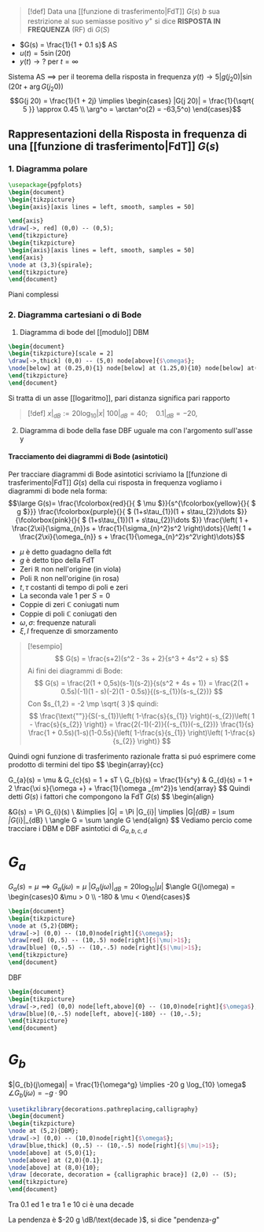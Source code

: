 
>[!def]
>Data una [[funzione di trasferimento|FdT]] $G(s)$
>$b$ sua restrizione al suo semiasse positivo $y^+$ si dice **RISPOSTA IN FREQUENZA** (RF) di $G(S)$



- $G(s) = \frac{1}{1 + 0.1 s}$ AS
- $u(t) = 5 \sin(20t)$
- $y(t) \to ?$ per $t = \infty$

Sistema AS $\implies$ per il teorema della risposta in frequenza $y(t) \to 5 | g(j_{2}0)| \sin(20t + \arg G(j_{2}0))$
$$G(j 20) = \frac{1}{1 + 2j} \implies \begin{cases}
|G(j 20)| = \frac{1}{\sqrt{ 5 }} \approx 0.45 \\
\arg^o = \arctan^o(2) = -63,5^o)
\end{cases}$$

## Rappresentazioni della Risposta in frequenza di una [[funzione di trasferimento|FdT]] $G(s)$


### 1. Diagramma polare
```tikz
\usepackage{pgfplots}
\begin{document}
\begin{tikzpicture}
\begin{axis}[axis lines = left, smooth, samples = 50]

\end{axis}
\draw[->, red] (0,0) -- (0,5);
\end{tikzpicture}
\begin{tikzpicture}
\begin{axis}[axis lines = left, smooth, samples = 50]
\end{axis}
\node at (3,3){spirale};
\end{tikzpicture}
\end{document}
```
Piani complessi

### 2. Diagramma cartesiani o di Bode
1. Diagramma di bode del [[modulo]] DBM
```tikz
\begin{document}
\begin{tikzpicture}[scale = 2]
\draw[->,thick] (0,0) -- (5,0) node[above]{$\omega$};
\node[below] at (0.25,0){1} node[below] at (1.25,0){10} node[below] at(2.25,0){100} node[below] at (3.25,0){1000} node[below] at (4.25,0){10000};
\end{tikzpicture}
\end{document}
```

Si tratta di un asse [[logaritmo]], pari distanza significa pari rapporto
>[!def]
>$x|_{dB} := 20 \log_{10}|x|$
>$100|_{dB} = 40;\quad 0.1|_{dB} = -20,$

2. Diagramma di bode della fase DBF
	uguale ma con l'argomento sull'asse y



#### Tracciamento dei diagrammi di Bode (asintotici)
Per tracciare diagrammi di Bode asintotici scriviamo la [[funzione di trasferimento|FdT]] $G(s)$ della cui risposta in frequenza vogliamo i diagrammi di bode nela forma:
$$\large G(s)= \frac{\fcolorbox{red}{}{ $ \mu $}}{s^{\fcolorbox{yellow}{}{ $ g $}}} \frac{\fcolorbox{purple}{}{ $ (1+s\tau_{1})(1 + s\tau_{2})\dots $}}{\fcolorbox{pink}{}{ $ (1+s\tau_{1})(1 + s\tau_{2})\dots $}} \frac{\left( 1 + \frac{2\xi}{\sigma_{n}}s + \frac{1}{\sigma_{n}^2}s^2 \right)\dots}{\left( 1 + \frac{2\xi}{\omega_{n}} s + \frac{1}{\omega_{n}^2}s^2\right)\dots}$$
- $\mu$ è detto guadagno della fdt
- $g$ è detto tipo della FdT
- Zeri $\mathbb{R}$ non nell'origine (in viola)
- Poli $\mathbb{R}$ non nell'origine (in rosa)
- $t,\tau$ costanti di tempo di poli e zeri
- La seconda vale 1 per $S = 0$
- Coppie di zeri $\mathbb{C}$ coniugati num
- Coppie di poli $\mathbb{C}$ coniugati den
- $\omega, \sigma$: frequenze naturali
- $\xi, I$ frequenze di smorzamento

>[!esempio]
> $$
> G(s) = \frac{s+2)(s^2 - 3s + 2}{s^3 + 4s^2 + s}
>$$
>Ai fini dei diagrammi di Bode:
> $$
> G(s) = \frac{2(1 + 0,5s)(s-1)(s-2)}{s(s^2 + 4s + 1)} = \frac{2(1 + 0.5s)(-1)(1 - s)(-2)(1 - 0.5s)}{(s-s_{1})(s-s_{2})}
>$$
>Con $s_{1,2} = -2 \mp \sqrt{ 3 }$
>quindi:
> $$
> \frac{\text{""}}{S(-s_{1})\left( 1-\frac{s}{s_{1}} \right)(-s_{2})\left( 1 - \frac{s}{s_{2}} \right)} = \frac{2(-1)(-2)}{(-s_{1})(-s_{2})} \frac{1}{s} \frac{1 + 0.5s)(1-s)(1-0.5s}{\left( 1-\frac{s}{s_{1}} \right)\left( 1-\frac{s}{s_{2}} \right)}
>$$


Quindi ogni funzione di trasferimento razionale fratta si puó esprimere come prodotto di termini del tipo
$$
\begin{array}{cc}

G_{a}(s) = \mu & G_{c}(s) = 1 + sT \\
G_{b}(s) = \frac{1}{s^y} & G_{d}(s) = 1 + 2 \frac{\xi s}{\omega +} + \frac{1}{\omega _{m^2}}s 
\end{array}
$$
Quindi detti $G(s)$ i fattori che compongono la FdT $G(s)$
$$
\begin{align}

&G(s) = \Pi G_{i}(s) \\
&\implies |G| = \Pi |G_{i}| \implies |G|_{dB} = \sum |G_{i}|_{dB} \\
\angle G = \sum \angle G
\end{align}
$$
Vediamo percio come tracciare i DBM e DBF asintotici di $G_{a,b,c,d}$

# $G_{a}$
$G_{a}(s) = \mu \implies G_{a}(j\omega ) = \mu$
$|G_{a}(j\omega)|_{dB} = 20 \log_{10}|\mu|$
$\angle G(j\omega) = \begin{cases}0 &\mu > 0 \\ -180 & \mu < 0\end{cases}$


```tikz
\begin{document}
\begin{tikzpicture}
\node at (5,2){DBM};
\draw[->] (0,0) -- (10,0)node[right]{$\omega$};
\draw[red] (0,.5) -- (10,.5) node[right]{$|\mu|>1$};
\draw[blue] (0,-.5) -- (10,-.5) node[right]{$|\mu|>1$};
\end{tikzpicture}
\end{document}
```


DBF
```tikz
\begin{document}
\begin{tikzpicture}
\draw[->,red] (0,0) node[left,above]{0} -- (10,0)node[right]{$\omega$};
\draw[blue](0,-.5) node[left, above]{-180} -- (10,-.5);
\end{tikzpicture}
\end{document}
```


# $G_{b}$

$|G_{b}(j\omega)| = \frac{1}{\omega^g} \implies -20 g \log_{10} \omega$
$\angle G_{b}(j\omega) = - g \cdot 90$

```tikz
\usetikzlibrary{decorations.pathreplacing,calligraphy}
\begin{document}
\begin{tikzpicture}
\node at (5,2){DBM};
\draw[->] (0,0) -- (10,0)node[right]{$\omega$};
\draw[blue,thick] (0,.5) -- (10,-.5) node[right]{$|\mu|>1$};
\node[above] at (5,0){1};
\node[above] at (2,0){0.1};
\node[above] at (8,0){10};
\draw [decorate, decoration = {calligraphic brace}] (2,0) -- (5);
\end{tikzpicture}
\end{document}
```

Tra 0.1 ed 1 e tra 1 e 10 ci è una decade

La pendenza è $-20 g \dB/\text{decade }$, si dice "pendenza-$g$"